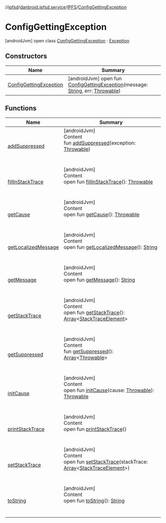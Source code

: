 //[ipfsd](../../../index.md)/[danbroid.ipfsd.service](../../index.md)/[IPFS](../index.md)/[ConfigGettingException](index.md)



# ConfigGettingException  
 [androidJvm] open class [ConfigGettingException](index.md) : [Exception](https://developer.android.com/reference/kotlin/java/lang/Exception.html)   


## Constructors  
  
|  Name|  Summary| 
|---|---|
| [ConfigGettingException](-config-getting-exception.md)|  [androidJvm] open fun [ConfigGettingException](-config-getting-exception.md)(message: [String](https://developer.android.com/reference/kotlin/java/lang/String.html), err: [Throwable](https://developer.android.com/reference/kotlin/java/lang/Throwable.html))   <br>


## Functions  
  
|  Name|  Summary| 
|---|---|
| [addSuppressed](../-shell-request-exception/index.md#java.lang/Throwable/addSuppressed/#java.lang.Throwable/PointingToDeclaration/)| [androidJvm]  <br>Content  <br>fun [addSuppressed](../-shell-request-exception/index.md#java.lang/Throwable/addSuppressed/#java.lang.Throwable/PointingToDeclaration/)(exception: [Throwable](https://developer.android.com/reference/kotlin/java/lang/Throwable.html))  <br><br><br>
| [fillInStackTrace](../-shell-request-exception/index.md#java.lang/Throwable/fillInStackTrace/#/PointingToDeclaration/)| [androidJvm]  <br>Content  <br>open fun [fillInStackTrace](../-shell-request-exception/index.md#java.lang/Throwable/fillInStackTrace/#/PointingToDeclaration/)(): [Throwable](https://developer.android.com/reference/kotlin/java/lang/Throwable.html)  <br><br><br>
| [getCause](../-shell-request-exception/index.md#java.lang/Throwable/getCause/#/PointingToDeclaration/)| [androidJvm]  <br>Content  <br>open fun [getCause](../-shell-request-exception/index.md#java.lang/Throwable/getCause/#/PointingToDeclaration/)(): [Throwable](https://developer.android.com/reference/kotlin/java/lang/Throwable.html)  <br><br><br>
| [getLocalizedMessage](../-shell-request-exception/index.md#java.lang/Throwable/getLocalizedMessage/#/PointingToDeclaration/)| [androidJvm]  <br>Content  <br>open fun [getLocalizedMessage](../-shell-request-exception/index.md#java.lang/Throwable/getLocalizedMessage/#/PointingToDeclaration/)(): [String](https://developer.android.com/reference/kotlin/java/lang/String.html)  <br><br><br>
| [getMessage](../-shell-request-exception/index.md#java.lang/Throwable/getMessage/#/PointingToDeclaration/)| [androidJvm]  <br>Content  <br>open fun [getMessage](../-shell-request-exception/index.md#java.lang/Throwable/getMessage/#/PointingToDeclaration/)(): [String](https://developer.android.com/reference/kotlin/java/lang/String.html)  <br><br><br>
| [getStackTrace](../-shell-request-exception/index.md#java.lang/Throwable/getStackTrace/#/PointingToDeclaration/)| [androidJvm]  <br>Content  <br>open fun [getStackTrace](../-shell-request-exception/index.md#java.lang/Throwable/getStackTrace/#/PointingToDeclaration/)(): [Array](https://kotlinlang.org/api/latest/jvm/stdlib/kotlin/-array/index.html)<[StackTraceElement](https://developer.android.com/reference/kotlin/java/lang/StackTraceElement.html)>  <br><br><br>
| [getSuppressed](../-shell-request-exception/index.md#java.lang/Throwable/getSuppressed/#/PointingToDeclaration/)| [androidJvm]  <br>Content  <br>fun [getSuppressed](../-shell-request-exception/index.md#java.lang/Throwable/getSuppressed/#/PointingToDeclaration/)(): [Array](https://kotlinlang.org/api/latest/jvm/stdlib/kotlin/-array/index.html)<[Throwable](https://developer.android.com/reference/kotlin/java/lang/Throwable.html)>  <br><br><br>
| [initCause](../-shell-request-exception/index.md#java.lang/Throwable/initCause/#java.lang.Throwable/PointingToDeclaration/)| [androidJvm]  <br>Content  <br>open fun [initCause](../-shell-request-exception/index.md#java.lang/Throwable/initCause/#java.lang.Throwable/PointingToDeclaration/)(cause: [Throwable](https://developer.android.com/reference/kotlin/java/lang/Throwable.html)): [Throwable](https://developer.android.com/reference/kotlin/java/lang/Throwable.html)  <br><br><br>
| [printStackTrace](../-shell-request-exception/index.md#java.lang/Throwable/printStackTrace/#/PointingToDeclaration/)| [androidJvm]  <br>Content  <br>open fun [printStackTrace](../-shell-request-exception/index.md#java.lang/Throwable/printStackTrace/#/PointingToDeclaration/)()  <br><br><br>
| [setStackTrace](../-shell-request-exception/index.md#java.lang/Throwable/setStackTrace/#java.lang.StackTraceElement[]/PointingToDeclaration/)| [androidJvm]  <br>Content  <br>open fun [setStackTrace](../-shell-request-exception/index.md#java.lang/Throwable/setStackTrace/#java.lang.StackTraceElement[]/PointingToDeclaration/)(stackTrace: [Array](https://kotlinlang.org/api/latest/jvm/stdlib/kotlin/-array/index.html)<[StackTraceElement](https://developer.android.com/reference/kotlin/java/lang/StackTraceElement.html)>)  <br><br><br>
| [toString](../-shell-request-exception/index.md#java.lang/Throwable/toString/#/PointingToDeclaration/)| [androidJvm]  <br>Content  <br>open fun [toString](../-shell-request-exception/index.md#java.lang/Throwable/toString/#/PointingToDeclaration/)(): [String](https://developer.android.com/reference/kotlin/java/lang/String.html)  <br><br><br>

